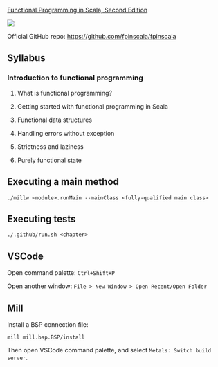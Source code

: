 [Functional Programming in Scala, Second Edition](https://www.manning.com/books/functional-programming-in-scala-second-edition)

[![](https://github.com/asarkar/fp-scala/workflows/CI/badge.svg)](https://github.com/asarkar/fp-scala/actions)

Official GitHub repo: https://github.com/fpinscala/fpinscala

## Syllabus

### Introduction to functional programming

1. What is functional programming?

2. Getting started with functional programming in Scala

3. Functional data structures

4. Handling errors without exception

5. Strictness and laziness

6. Purely functional state

## Executing a main method
```
./millw <module>.runMain --mainClass <fully-qualified main class>
```

## Executing tests
```
./.github/run.sh <chapter>
```

## VSCode

Open command palette: `Ctrl+Shift+P`

Open another window: `File > New Window > Open Recent/Open Folder`

## Mill

Install a BSP connection file:
```
mill mill.bsp.BSP/install
```

Then open VSCode command palette, and select `Metals: Switch build server`.
